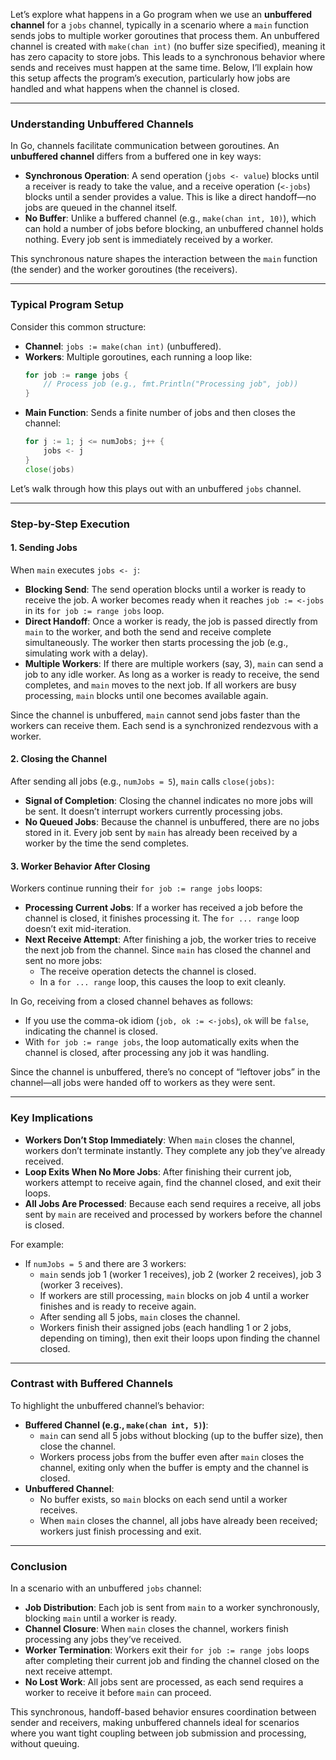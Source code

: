 Let’s explore what happens in a Go program when we use an **unbuffered channel** for a `jobs` channel, typically in a scenario where a `main` function sends jobs to multiple worker goroutines that process them. An unbuffered channel is created with `make(chan int)` (no buffer size specified), meaning it has zero capacity to store jobs. This leads to a synchronous behavior where sends and receives must happen at the same time. Below, I’ll explain how this setup affects the program’s execution, particularly how jobs are handled and what happens when the channel is closed.

---

### Understanding Unbuffered Channels

In Go, channels facilitate communication between goroutines. An **unbuffered channel** differs from a buffered one in key ways:

- **Synchronous Operation**: A send operation (`jobs <- value`) blocks until a receiver is ready to take the value, and a receive operation (`<-jobs`) blocks until a sender provides a value. This is like a direct handoff—no jobs are queued in the channel itself.
- **No Buffer**: Unlike a buffered channel (e.g., `make(chan int, 10)`), which can hold a number of jobs before blocking, an unbuffered channel holds nothing. Every job sent is immediately received by a worker.

This synchronous nature shapes the interaction between the `main` function (the sender) and the worker goroutines (the receivers).

---

### Typical Program Setup

Consider this common structure:

- **Channel**: `jobs := make(chan int)` (unbuffered).
- **Workers**: Multiple goroutines, each running a loop like:
  ```go
  for job := range jobs {
      // Process job (e.g., fmt.Println("Processing job", job))
  }
  ```
- **Main Function**: Sends a finite number of jobs and then closes the channel:
  ```go
  for j := 1; j <= numJobs; j++ {
      jobs <- j
  }
  close(jobs)
  ```

Let’s walk through how this plays out with an unbuffered `jobs` channel.

---

### Step-by-Step Execution

#### 1. Sending Jobs
When `main` executes `jobs <- j`:

- **Blocking Send**: The send operation blocks until a worker is ready to receive the job. A worker becomes ready when it reaches `job := <-jobs` in its `for job := range jobs` loop.
- **Direct Handoff**: Once a worker is ready, the job is passed directly from `main` to the worker, and both the send and receive complete simultaneously. The worker then starts processing the job (e.g., simulating work with a delay).
- **Multiple Workers**: If there are multiple workers (say, 3), `main` can send a job to any idle worker. As long as a worker is ready to receive, the send completes, and `main` moves to the next job. If all workers are busy processing, `main` blocks until one becomes available again.

Since the channel is unbuffered, `main` cannot send jobs faster than the workers can receive them. Each send is a synchronized rendezvous with a worker.

#### 2. Closing the Channel
After sending all jobs (e.g., `numJobs = 5`), `main` calls `close(jobs)`:

- **Signal of Completion**: Closing the channel indicates no more jobs will be sent. It doesn’t interrupt workers currently processing jobs.
- **No Queued Jobs**: Because the channel is unbuffered, there are no jobs stored in it. Every job sent by `main` has already been received by a worker by the time the send completes.

#### 3. Worker Behavior After Closing
Workers continue running their `for job := range jobs` loops:

- **Processing Current Jobs**: If a worker has received a job before the channel is closed, it finishes processing it. The `for ... range` loop doesn’t exit mid-iteration.
- **Next Receive Attempt**: After finishing a job, the worker tries to receive the next job from the channel. Since `main` has closed the channel and sent no more jobs:
  - The receive operation detects the channel is closed.
  - In a `for ... range` loop, this causes the loop to exit cleanly.

In Go, receiving from a closed channel behaves as follows:
- If you use the comma-ok idiom (`job, ok := <-jobs`), `ok` will be `false`, indicating the channel is closed.
- With `for job := range jobs`, the loop automatically exits when the channel is closed, after processing any job it was handling.

Since the channel is unbuffered, there’s no concept of “leftover jobs” in the channel—all jobs were handed off to workers as they were sent.

---

### Key Implications

- **Workers Don’t Stop Immediately**: When `main` closes the channel, workers don’t terminate instantly. They complete any job they’ve already received.
- **Loop Exits When No More Jobs**: After finishing their current job, workers attempt to receive again, find the channel closed, and exit their loops.
- **All Jobs Are Processed**: Because each send requires a receive, all jobs sent by `main` are received and processed by workers before the channel is closed.

For example:
- If `numJobs = 5` and there are 3 workers:
  - `main` sends job 1 (worker 1 receives), job 2 (worker 2 receives), job 3 (worker 3 receives).
  - If workers are still processing, `main` blocks on job 4 until a worker finishes and is ready to receive again.
  - After sending all 5 jobs, `main` closes the channel.
  - Workers finish their assigned jobs (each handling 1 or 2 jobs, depending on timing), then exit their loops upon finding the channel closed.

---

### Contrast with Buffered Channels

To highlight the unbuffered channel’s behavior:
- **Buffered Channel (e.g., `make(chan int, 5)`)**:
  - `main` can send all 5 jobs without blocking (up to the buffer size), then close the channel.
  - Workers process jobs from the buffer even after `main` closes the channel, exiting only when the buffer is empty and the channel is closed.
- **Unbuffered Channel**:
  - No buffer exists, so `main` blocks on each send until a worker receives.
  - When `main` closes the channel, all jobs have already been received; workers just finish processing and exit.

---

### Conclusion

In a scenario with an unbuffered `jobs` channel:
- **Job Distribution**: Each job is sent from `main` to a worker synchronously, blocking `main` until a worker is ready.
- **Channel Closure**: When `main` closes the channel, workers finish processing any jobs they’ve received.
- **Worker Termination**: Workers exit their `for job := range jobs` loops after completing their current job and finding the channel closed on the next receive attempt.
- **No Lost Work**: All jobs sent are processed, as each send requires a worker to receive it before `main` can proceed.

This synchronous, handoff-based behavior ensures coordination between sender and receivers, making unbuffered channels ideal for scenarios where you want tight coupling between job submission and processing, without queuing.